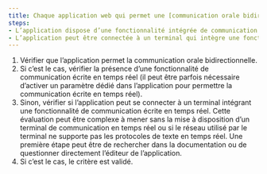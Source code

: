 ```yaml
---
title: Chaque application web qui permet une [communication orale bidirectionnelle](#application-web-de-communication-orale-bidirectionnelle) respecte-t-elle une de ces conditions ?
steps:
- L’application dispose d’une fonctionnalité intégrée de communication écrite en temps réel ;
- L’application peut être connectée à un terminal qui intègre une fonctionnalité de communication écrite en temps réel.
---
```


1. Vérifier que l’application permet la communication orale bidirectionnelle.
2. Si c’est le cas, vérifier la présence d’une fonctionnalité de communication écrite en temps réel (il peut être parfois nécessaire d’activer un paramètre dédié dans l’application pour permettre la communication écrite en temps réel).
3. Sinon, vérifier si l’application peut se connecter à un terminal intégrant une fonctionnalité de communication écrite en temps réel. Cette évaluation peut être complexe à mener sans la mise à disposition d’un terminal de communication en temps réel ou si le réseau utilisé par le terminal ne supporte pas les protocoles de texte en temps réel. Une première étape peut être de rechercher dans la documentation ou de questionner directement l’éditeur de l’application.
4. Si c’est le cas, le critère est validé.